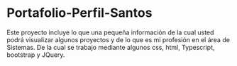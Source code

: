 # Portafolio-Perfil-Santos
Este proyecto incluye lo que una pequeña información de la cual usted podrá visualizar algunos proyectos y de lo que es mi profesión en el área de Sistemas. De la cual se trabajo mediante algunos css, html, Typescript, bootstrap y JQuery.
